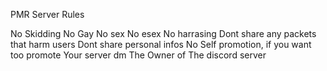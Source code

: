 PMR Server Rules

No Skidding
No Gay
No sex
No esex
No harrasing
Dont share any packets that harm users
Dont share personal infos
No Self promotion, if you want too promote Your server dm The Owner of The discord server
